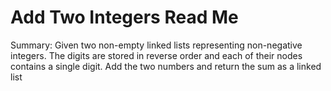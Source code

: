 # Add Two Integers Read Me

Summary: Given two non-empty linked lists representing non-negative integers.  The digits are stored in reverse order and each of their nodes contains a single digit.  Add the two numbers and return the sum as a linked list